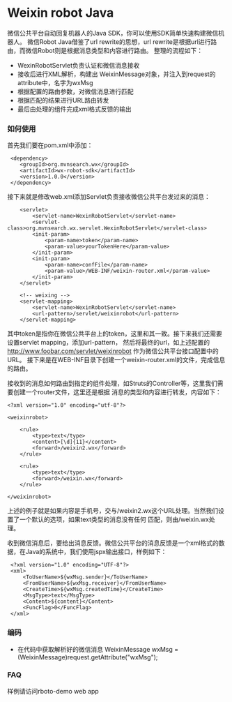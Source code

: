 Weixin robot Java
========================================
微信公共平台自动回复机器人的Java SDK，你可以使用SDK简单快速构建微信机器人。
微信Robot Java借鉴了url rewrite的思想，url rewrite是根据url进行路由，而微信Robot则是根据消息类型和内容进行路由。
整理的流程如下：

* WexinRobotServlet负责认证和微信消息接收
* 接收后进行XML解析，构建出 WeixinMessage对象，并注入到request的attribute中，名字为wxMsg
* 根据配置的路由参数，对微信消息进行匹配
* 根据匹配的结果进行URL路由转发
* 最后由处理的组件完成xml格式反馈的输出


### 如何使用
首先我们要在pom.xml中添加：

     <dependency>
        <groupId>org.mvnsearch.wx</groupId>
        <artifactId>wx-robot-sdk</artifactId>
        <version>1.0.0</version>
     </dependency>

接下来就是修改web.xml添加Servlet负责接收微信公共平台发过来的消息：

        <servlet>
            <servlet-name>WexinRobotServlet</servlet-name>
            <servlet-class>org.mvnsearch.wx.servlet.WexinRobotServlet</servlet-class>
            <init-param>
                <param-name>token</param-name>
                <param-value>yourTokenHere</param-value>
            </init-param>
            <init-param>
                <param-name>confFile</param-name>
                <param-value>/WEB-INF/weixin-router.xml</param-value>
            </init-param>
        </servlet>

        <!-- weixing -->
        <servlet-mapping>
            <servlet-name>WexinRobotServlet</servlet-name>
            <url-pattern>/servlet/weixinrobot</url-pattern>
        </servlet-mapping>

其中token是指你在微信公共平台上的token，这里和其一致。接下来我们还需要设置servlet mapping，添加url-pattern，
然后将最终的url，如上述配置的 http://www.foobar.com/servlet/weixinrobot 作为微信公共平台接口配置中的URL。
接下来是在WEB-INF目录下创建一个weixin-router.xml的文件，完成信息的路由。

接收到的消息如何路由到指定的组件处理，如Struts的Controller等，这里我们需要创建一个router文件，这里还是根据
消息的类型和内容进行转发，内容如下：

    <?xml version="1.0" encoding="utf-8"?>

    <weixinrobot>

        <rule>
            <type>text</type>
            <content>[\d]{11}</content>
            <forward>/weixin2.wx</forward>
        </rule>

        <rule>
            <type>text</type>
            <forward>/weixin.wx</forward>
        </rule>

    </weixinrobot>

上述的例子就是如果内容是手机号，交与/weixin2.wx这个URL处理。当然我们设置了一个默认的选项，如果text类型的消息没有任何
匹配，则由/weixin.wx处理。

收到微信消息后，要给出消息反馈。微信公共平台的消息反馈是一个xml格式的数据，在Java的系统中，我们使用jspx输出接口，样例如下：

     <?xml version="1.0" encoding="UTF-8"?>
     <xml>
         <ToUserName>${wxMsg.sender}</ToUserName>
         <FromUserName>${wxMsg.receiver}</FromUserName>
         <CreateTime>${wxMsg.createdTime}</CreateTime>
         <MsgType>text</MsgType>
         <Content>${content}</Content>
         <FuncFlag>0</FuncFlag>
     </xml>

### 编码

* 在代码中获取解析好的微信消息  WeixinMessage wxMsg = (WeixinMessage)request.getAttribute("wxMsg");

### FAQ
样例请访问rboto-demo web app

